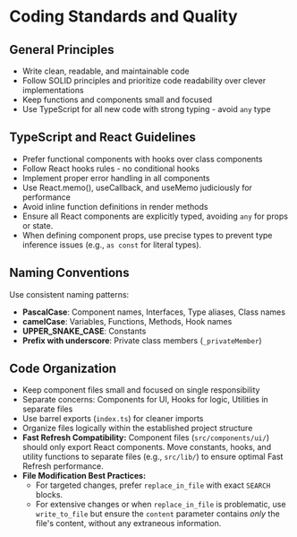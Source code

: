 # Coding Standards and Quality

## General Principles

- Write clean, readable, and maintainable code
- Follow SOLID principles and prioritize code readability over clever implementations
- Keep functions and components small and focused
- Use TypeScript for all new code with strong typing - avoid `any` type

## TypeScript and React Guidelines

- Prefer functional components with hooks over class components
- Follow React hooks rules - no conditional hooks
- Implement proper error handling in all components
- Use React.memo(), useCallback, and useMemo judiciously for performance
- Avoid inline function definitions in render methods
- Ensure all React components are explicitly typed, avoiding `any` for props or state.
- When defining component props, use precise types to prevent type inference issues (e.g., `as const` for literal types).

## Naming Conventions

Use consistent naming patterns:
- **PascalCase**: Component names, Interfaces, Type aliases, Class names
- **camelCase**: Variables, Functions, Methods, Hook names  
- **UPPER_SNAKE_CASE**: Constants
- **Prefix with underscore**: Private class members (`_privateMember`)

## Code Organization

- Keep component files small and focused on single responsibility
- Separate concerns: Components for UI, Hooks for logic, Utilities in separate files
- Use barrel exports (`index.ts`) for cleaner imports
- Organize files logically within the established project structure
- **Fast Refresh Compatibility:** Component files (`src/components/ui/`) should only export React components. Move constants, hooks, and utility functions to separate files (e.g., `src/lib/`) to ensure optimal Fast Refresh performance.
- **File Modification Best Practices:**
    - For targeted changes, prefer `replace_in_file` with exact `SEARCH` blocks.
    - For extensive changes or when `replace_in_file` is problematic, use `write_to_file` but ensure the `content` parameter contains *only* the file's content, without any extraneous information.
